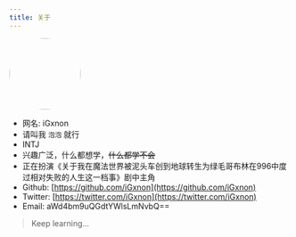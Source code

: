 ```yaml
---
title: 关于
---
```


<img src="/images/logo.png" witdh=128 height=128 style="border-radius: 100%;"/>

+ 网名: iGxnon
+ 请叫我 `泡泡` 就行
+ INTJ
+ 兴趣广泛，什么都想学，~~什么都学不会~~
+ 正在扮演《关于我在魔法世界被泥头车创到地球转生为绿毛哥布林在996中度过相对失败的人生这一档事》剧中主角
+ Github: [https://github.com/iGxnon](https://github.com/iGxnon)
+ Twitter: [https://twitter.com/iGxnon](https://twitter.com/iGxnon)
+ Email: aWd4bm9uQGdtYWlsLmNvbQ==

> Keep learning...
